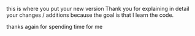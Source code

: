 this is where you put your new version
Thank you for explaining in detail your changes / additions because the goal is that I learn the code.

thanks again for spending time for me
